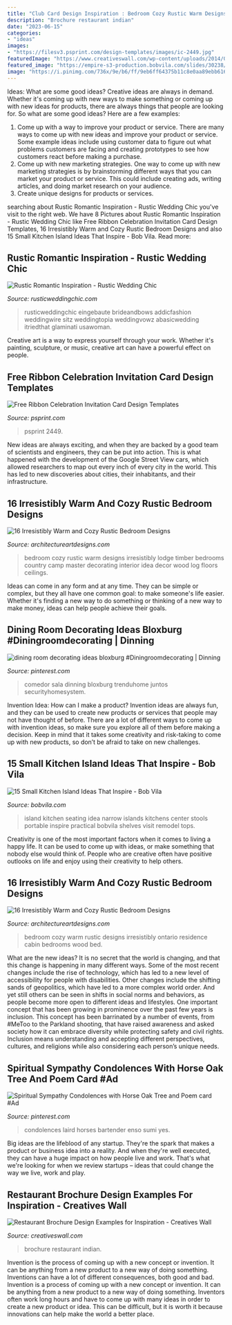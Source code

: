 ```yaml
---
title: "Club Card Design Inspiration : Bedroom Cozy Rustic Warm Designs Irresistibly Lodge Timber Bedrooms Country Camp Master Decorating Interior Idea Decor Wood Log Floors Ceilings"
description: "Brochure restaurant indian"
date: "2023-06-15"
categories:
- "ideas"
images:
- "https://filesv3.psprint.com/design-templates/images/ic-2449.jpg"
featuredImage: "https://www.creativeswall.com/wp-content/uploads/2014/05/Resturant-Brochures-17.jpg"
featured_image: "https://empire-s3-production.bobvila.com/slides/30238/original/diana_kennedy_interiors_pc_Diane_Anton_Photography.jpg?1549670303"
image: "https://i.pinimg.com/736x/9e/b6/ff/9eb6ff64375b11c8e0aa89ebb616450f.jpg"
---
```



Ideas: What are some good ideas?
Creative ideas are always in demand. Whether it's coming up with new ways to make something or coming up with new ideas for products, there are always things that people are looking for. So what are some good ideas? Here are a few examples: 
1. Come up with a way to improve your product or service. There are many ways to come up with new ideas and improve your product or service. Some example ideas include using customer data to figure out what problems customers are facing and creating prototypes to see how customers react before making a purchase. 
2. Come up with new marketing strategies. One way to come up with new marketing strategies is by brainstorming different ways that you can market your product or service. This could include creating ads, writing articles, and doing market research on your audience. 
3. Create unique designs for products or services.

	

		
searching about Rustic Romantic Inspiration - Rustic Wedding Chic you've visit to the right web. We have 8 Pictures about Rustic Romantic Inspiration - Rustic Wedding Chic like Free Ribbon Celebration Invitation Card Design Templates, 16 Irresistibly Warm and Cozy Rustic Bedroom Designs and also 15 Small Kitchen Island Ideas That Inspire - Bob Vila. Read more:
		
    
## Rustic Romantic Inspiration - Rustic Wedding Chic

<img loading=lazy src="http://rusticweddingchic.com/wp-content/uploads/2016/04/NorthCountry-43.jpg" onerror="this.onerror=null;this.src='https://tse2.mm.bing.net/th?id=OIP.Xhyqd_dFhO5mLSotr8lqiQHaLH&amp;pid=15.1';" alt="Rustic Romantic Inspiration - Rustic Wedding Chic">

_Source: rusticweddingchic.com_

>rusticweddingchic eingebaute brideandbows addicfashion weddingwire sitz weddingtopia weddingvowz abasicwedding itriedthat glaminati usawoman. 

	

Creative art is a way to express yourself through your work. Whether it's painting, sculpture, or music, creative art can have a powerful effect on people.

    
## Free Ribbon Celebration Invitation Card Design Templates

<img loading=lazy src="https://filesv3.psprint.com/design-templates/images/ic-2449.jpg" onerror="this.onerror=null;this.src='https://tse3.mm.bing.net/th?id=OIP.BZjHNhxSflNe-a8SpWcoHAHaFX&amp;pid=15.1';" alt="Free Ribbon Celebration Invitation Card Design Templates">

_Source: psprint.com_

>psprint 2449. 

	

New ideas are always exciting, and when they are backed by a good team of scientists and engineers, they can be put into action. This is what happened with the development of the Google Street View cars, which allowed researchers to map out every inch of every city in the world. This has led to new discoveries about cities, their inhabitants, and their infrastructure.

    
## 16 Irresistibly Warm And Cozy Rustic Bedroom Designs

<img loading=lazy src="http://www.architectureartdesigns.com/wp-content/uploads/2014/07/16-Irresistibly-Warm-and-Cozy-Rustic-Bedroom-Designs-14.jpg" onerror="this.onerror=null;this.src='https://tse1.mm.bing.net/th?id=OIP.DdfTVWCIOEW0TPbk3-jYpwHaJ4&amp;pid=15.1';" alt="16 Irresistibly Warm and Cozy Rustic Bedroom Designs">

_Source: architectureartdesigns.com_

>bedroom cozy rustic warm designs irresistibly lodge timber bedrooms country camp master decorating interior idea decor wood log floors ceilings. 

	

Ideas can come in any form and at any time. They can be simple or complex, but they all have one common goal: to make someone's life easier. Whether it's finding a new way to do something or thinking of a new way to make money, ideas can help people achieve their goals.

    
## Dining Room Decorating Ideas Bloxburg #Diningroomdecorating | Dinning

<img loading=lazy src="https://i.pinimg.com/736x/fa/9b/42/fa9b42e8174257e5ed93239c7a4ee434.jpg" onerror="this.onerror=null;this.src='https://tse3.mm.bing.net/th?id=OIP.v-JowCpyxGBWTpN5-eZ5cQHaJ3&amp;pid=15.1';" alt="dining room decorating ideas bloxburg #Diningroomdecorating | Dinning">

_Source: pinterest.com_

>comedor sala dinning bloxburg trenduhome juntos securityhomesystem. 

	

Invention Idea: How can I make a product?
Invention ideas are always fun, and they can be used to create new products or services that people may not have thought of before. There are a lot of different ways to come up with invention ideas, so make sure you explore all of them before making a decision. Keep in mind that it takes some creativity and risk-taking to come up with new products, so don’t be afraid to take on new challenges.

    
## 15 Small Kitchen Island Ideas That Inspire - Bob Vila

<img loading=lazy src="https://empire-s3-production.bobvila.com/slides/30238/original/diana_kennedy_interiors_pc_Diane_Anton_Photography.jpg?1549670303" onerror="this.onerror=null;this.src='https://tse1.mm.bing.net/th?id=OIP.OQfE6kMYOC1Ox7qb5OEIyQHaJ4&amp;pid=15.1';" alt="15 Small Kitchen Island Ideas That Inspire - Bob Vila">

_Source: bobvila.com_

>island kitchen seating idea narrow islands kitchens center stools portable inspire practical bobvila shelves visit remodel tops. 

	

Creativity is one of the most important factors when it comes to living a happy life. It can be used to come up with ideas, or make something that nobody else would think of. People who are creative often have positive outlooks on life and enjoy using their creativity to help others.

    
## 16 Irresistibly Warm And Cozy Rustic Bedroom Designs

<img loading=lazy src="http://www.architectureartdesigns.com/wp-content/uploads/2014/07/16-Irresistibly-Warm-and-Cozy-Rustic-Bedroom-Designs-13-630x419.jpg" onerror="this.onerror=null;this.src='https://tse1.mm.bing.net/th?id=OIP.5-o9f7RgbocrLBePYsGYqAHaE7&amp;pid=15.1';" alt="16 Irresistibly Warm and Cozy Rustic Bedroom Designs">

_Source: architectureartdesigns.com_

>bedroom cozy warm rustic designs irresistibly ontario residence cabin bedrooms wood bed. 

	

What are the new ideas?
It is no secret that the world is changing, and that this change is happening in many different ways. Some of the most recent changes include the rise of technology, which has led to a new level of accessibility for people with disabilities. Other changes include the shifting sands of geopolitics, which have led to a more complex world order. And yet still others can be seen in shifts in social norms and behaviors, as people become more open to different ideas and lifestyles.
One important concept that has been growing in prominence over the past few years is inclusion. This concept has been barrinated by a number of events, from #MeToo to the Parkland shooting, that have raised awareness and asked society how it can embrace diversity while protecting safety and civil rights. Inclusion means understanding and accepting different perspectives, cultures, and religions while also considering each person’s unique needs.

    
## Spiritual Sympathy Condolences With Horse Oak Tree And Poem Card #Ad

<img loading=lazy src="https://i.pinimg.com/736x/9e/b6/ff/9eb6ff64375b11c8e0aa89ebb616450f.jpg" onerror="this.onerror=null;this.src='https://tse3.mm.bing.net/th?id=OIP.JFBOc_Qgy3k6y60KCQE1kAAAAA&amp;pid=15.1';" alt="Spiritual Sympathy Condolences with Horse Oak Tree and Poem card #Ad">

_Source: pinterest.com_

>condolences laird horses bartender enso sumi yes. 

	

Big ideas are the lifeblood of any startup. They're the spark that makes a product or business idea into a reality. And when they're well executed, they can have a huge impact on how people live and work. That's what we're looking for when we review startups – ideas that could change the way we live, work and play.

    
## Restaurant Brochure Design Examples For Inspiration - Creatives Wall

<img loading=lazy src="https://www.creativeswall.com/wp-content/uploads/2014/05/Resturant-Brochures-17.jpg" onerror="this.onerror=null;this.src='https://tse1.mm.bing.net/th?id=OIP._RZoflgNcQOAsUKPdVGrxwHaEl&amp;pid=15.1';" alt="Restaurant Brochure Design Examples for Inspiration - Creatives Wall">

_Source: creativeswall.com_

>brochure restaurant indian. 

	

Invention is the process of coming up with a new concept or invention. It can be anything from a new product to a new way of doing something. Inventions can have a lot of different consequences, both good and bad.
Invention is a process of coming up with a new concept or invention. It can be anything from a new product to a new way of doing something. Inventors often work long hours and have to come up with many ideas in order to create a new product or idea. This can be difficult, but it is worth it because innovations can help make the world a better place.

